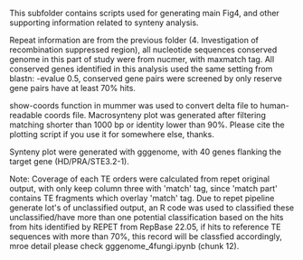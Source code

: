 This subfolder contains scripts used for generating main Fig4, and other supporting information related to synteny analysis.

Repeat information are from the previous folder (4. Investigation of recombination suppressed region), all nucleotide sequences conserved genome in this part of study were from nucmer, with maxmatch tag. All conserved genes identified in this analysis used the same setting from blastn: -evalue 0.5, conserved gene pairs were screened by only reserve gene pairs have at least 70% hits. 

show-coords function in mummer was used to convert delta file to human-readable coords file. Macrosynteny plot was generated after filtering matching shorter than 1000 bp or identity lower than 90%. Please cite the plotting script if you use it for somewhere else, thanks. 

Synteny plot were generated with gggenome, with 40 genes flanking the target gene (HD/PRA/STE3.2-1).

Note: 
Coverage of each TE orders were calculated from repet original output, with only keep column three with 'match' tag, since 'match part' contains TE fragments which overlay 'match' tag. Due to repet pipeline generate lot's of unclassified output, an R code was used to classified these unclassified/have more than one potential classification based on the hits from hits identified by REPET from RepBase 22.05, if hits to reference TE sequences with more than 70%, this record will be classfied accordingly, mroe detail please check gggenome_4fungi.ipynb (chunk 12). 